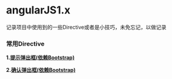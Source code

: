 # angularJS1.x
记录项目中使用到的一些Directive或者是小技巧，未免忘记，以做记录

### 常用Directive
**1.[提示弹出框(依赖Bootstrap)](demo/directive/alert-modal.html)**  

**2.[确认弹出框(依赖Bootstrap)](demo/directive/confirm-modal.html)**